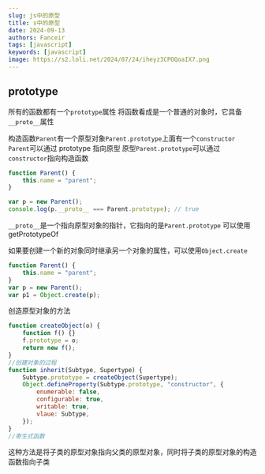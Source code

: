 ```yaml
---
slug: js中的原型
title: s中的原型
date: 2024-09-13
authors: Fanceir
tags: [javascript]
keywords: [javascript]
image: https://s2.loli.net/2024/07/24/iheyz3CPOQoaIX7.png
---
```


## prototype

所有的函数都有一个`prototype`属性
将函数看成是一个普通的对象时，它具备`__proto__`属性

构造函数`Parent`有一个原型对象`Parent.prototype`上面有一个`constructor`
`Parent`可以通过 prototype 指向原型
原型`Parent.prototype`可以通过`constructor`指向构造函数

```javascript
function Parent() {
    this.name = "parent";
}

var p = new Parent();
console.log(p.__proto__ === Parent.prototype); // true
```

`__proto__`是一个指向原型对象的指针，它指向的是`Parent.prototype`
可以使用 getPrototypeOf

如果要创建一个新的对象同时继承另一个对象的属性，可以使用`Object.create`

```javascript
function Parent() {
    this.name = "parent";
}
var p = new Parent();
var p1 = Object.create(p);
```

创造原型对象的方法

```javascript
function createObject(o) {
    function f() {}
    f.prototype = o;
    return new f();
}
//创建对象的过程
function inherit(Subtype, Supertype) {
    Subtype.prototype = createObject(Supertype);
    Object.defineProperty(Subtype.prototype, "constructor", {
        enumerable: false,
        configurable: true,
        writable: true,
        vlaue: Subtype,
    });
}
//寄生式函数
```

这种方法是将子类的原型对象指向父类的原型对象，同时将子类的原型对象的构造函数指向子类
